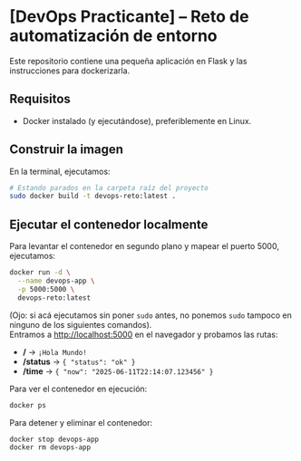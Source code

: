 # [DevOps Practicante] – Reto de automatización de entorno

Este repositorio contiene una pequeña aplicación en Flask y las instrucciones para dockerizarla.

## Requisitos

- Docker instalado (y ejecutándose), preferiblemente en Linux.

## Construir la imagen
En la terminal, ejecutamos:  
```bash
# Estando parados en la carpeta raíz del proyecto
sudo docker build -t devops-reto:latest .
```  
## Ejecutar el contenedor localmente   
Para levantar el contenedor en segundo plano y mapear el puerto 5000, ejecutamos:
```bash
docker run -d \
  --name devops-app \
  -p 5000:5000 \
  devops-reto:latest
```  
(Ojo: si acá ejecutamos sin poner `sudo` antes, no ponemos `sudo` tampoco en ninguno de los siguientes comandos).  
Entramos a [http://localhost:5000](http://localhost:5000) en el navegador y probamos las rutas:

   * **/** → `¡Hola Mundo!`
   * **/status** → `{ "status": "ok" }`
   * **/time** → `{ "now": "2025-06-11T22:14:07.123456" }`

Para ver el contenedor en ejecución:

   ```bash
   docker ps
   ```

Para detener y eliminar el contenedor:

   ```bash
   docker stop devops-app
   docker rm devops-app
   ```